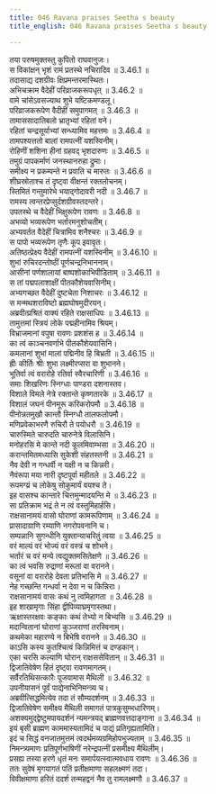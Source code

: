 ```yaml
---
title: 046 Ravana praises Seetha s beauty
title_english: 046 Ravana praises Seetha s beauty

---
```

<div class="audioEmbed"  caption="श्रीराम-हरिसीताराममूर्ति-घनपाठिभ्यां वचनम्" src="https://archive.org/download/Ramayana-recitation-Sriram-harisItArAmamUrti-Ghanapaati-v2/Kanda_3/Kanda_3_ARK-046-Thapasvi_Roopena_Ravana_Agamanam.mp3"></div>

तया परुषमुक्तस्तु कुपितो राघवानुजः।  
स विकांक्षन् भृशं रामं प्रतस्थे नचिरादिव ॥ 3.46.1 ॥   
तदासाद्य दशग्रीवः क्षिप्रमन्तरमास्थितः।  
अभिचक्राम वैदेहीं परिव्राजकरूपधृत् ॥ 3.46.2 ॥   
वामे चांसेऽवसज्याथ शुभे यष्टिकमण्डलू।  
परिव्राजकरूपेण वैदीहीं समुपागमत् ॥ 3.46.3 ॥   
तामाससादातिबलो भ्रातृभ्यां रहितां वने।  
रहितां चन्द्रसूर्याभ्यां सन्ध्यामिव महत्तमः ॥ 3.46.4 ॥   
तामपश्यत्ततो बालां रामपत्नीं यशस्विनीम्।  
रोहिणीं शशिना हीनां ग्रहवद् भृशदारुणः ॥ 3.46.5 ॥   
तमुग्रं पापकर्माणं जनस्थानरुहा द्रुमाः।  
समीक्ष्य न प्रकम्पन्ते न प्रवाति च मारुतः ॥ 3.46.6 ॥   
शीघ्रस्रोताश्च तं दृष्ट्वा वीक्षन्तं रक्तलोचनम्।  
स्तिमितं गन्तुमारेभे भयाद्गोदावरी नदी ॥ 3.46.7 ॥   
रामस्य त्वन्तरप्रेप्सुर्दशग्रीवस्तदन्तरे।  
उपतस्थे च वैदेहीं भिक्षुरूपेण रावणः ॥ 3.46.8 ॥   
अभव्यो भव्यरूपेण भर्तारमनुशोचतीम्।  
अभ्यवर्तत वैदेहीं चित्रामिव शनैश्चरः ॥ 3.46.9 ॥   
स पापो भव्यरूपेण तृणैः कूप इवावृतः।  
अतिष्ठत्प्रेक्ष्य वैदेहीं रामपत्नीं यशस्विनीम् ॥ 3.46.10 ॥   
शुभां रुचिरदन्तोष्ठीं पूर्णचन्द्रनिभाननाम्।  
आसीनां पर्णशालायां बाष्पशोकाभिपीडिताम् ॥ 3.46.11 ॥   
स तां पद्मपलाशाक्षीं पीतकौशेयवासिनीम्।  
अभ्यगच्छत वैदेहीं दुष्टचेता निशाचरः ॥ 3.46.12 ॥   
स मन्मथशराविष्टो ब्रह्मघोषमुदीरयन्।  
अब्रवीत्प्रश्रितं वाक्यं रहिते राक्षसाधिपः ॥ 3.46.13 ॥   
तामुत्तमां स्त्रियं लोके पद्महीनामिव श्रियम्।  
विभ्राजमानां वपुषा रावणः प्रशशंस ह ॥ 3.46.14 ॥   
का त्वं काञ्चनवर्णाभे पीतकौशेयवासिनि।  
कमलानां शुभां मालां पद्मिनीव हि बिभ्रती ॥ 3.46.15 ॥   
ह्रीः कीर्तिः श्रीः शुभा लक्ष्मीरप्सरा वा शुभानने।  
भूतिर्वा त्वं वरारोहे रतिर्वा स्वैरचारिणी ॥ 3.46.16 ॥   
समाः शिखरिणः स्निग्धाः पाण्डरा दशनास्तव।  
विशाले विमले नेत्रे रक्तान्ते कृष्णतारके ॥ 3.46.17 ॥   
विशालं जघनं पीनमूरू करिकरोपमौ ॥ 3.46.18 ॥   
पीनोन्नतमुखौ कान्तौ स्निग्धौ तालफलोपमौ।  
मणिप्रवेकाभरणै रुचिरौ ते पयोधरौ ॥ 3.46.19 ॥   
चारुस्मिते चारुदति चारुनेत्रे विलासिनि।  
मनोहरसि मे कान्ते नदी कूलमिवाम्भसा ॥ 3.46.20 ॥   
करान्तमितमध्यासि सुकेशी संहतस्तनी ॥ 3.46.21 ॥   
नैव देवी न गन्धर्वी न यक्षी न च किन्नरी।  
नैवंरूपा मया नारी दृष्टपूर्वा महीतले ॥ 3.46.22 ॥   
रूपमग्य्रं च लोकेषु सोकुमार्यं वयश्च ते।  
इह वासश्च कान्तारे चित्तमुन्मादयन्ति मे ॥ 3.46.23 ॥   
सा प्रतिक्राम भद्रं ते न त्वं वस्तुमिहार्हसि।  
राक्षसानामयं वासो घोराणां कामरूपिणाम् ॥ 3.46.24 ॥   
प्रासादाग्राणि रम्याणि नगरोपवनानि च।  
सम्पन्नानि सुगन्धीनि युक्तान्याचरितुं त्वया ॥ 3.46.25 ॥   
वरं माल्यं वरं भोज्यं वरं वस्त्रं च शोभने।  
भर्तारं च वरं मन्ये त्वद्युक्तमसितेक्षणे ॥ 3.46.26 ॥   
का त्वं भवसि रुद्राणां मरूतां वा वरानने।  
वसूनां वा वरारोहे देवता प्रतिभासि मे ॥ 3.46.27 ॥   
नेह गच्छन्ति गन्धर्वा न देवा न च किन्निराः।  
राक्षसानामयं वासः कथं नु त्वमिहागता ॥ 3.46.28 ॥   
इह शाखामृगाः सिंहा द्वीपिव्याघ्रमृगास्तथा।  
ऋक्षास्तरक्षवः कङ्काः कथं तेभ्यो न बिभ्यसि ॥ 3.46.29 ॥   
मदान्वितानां घोराणां कुञ्जराणां तरस्विनाम्।  
कथमेका महारण्ये न बिभेषि वरानने ॥ 3.46.30 ॥   
काऽसि कस्य कुतश्चित्वं किन्निमित्तं च दण्डकान्।  
एका चरसि कल्याणि घोरान् राक्षससेवितान् ॥ 3.46.31 ॥   
द्विजातिवेषेण हितं दृष्ट्वा रावणमागतम्।  
सर्वैरतिथिसत्कारैः पूजयामास मैथिली ॥ 3.46.32 ॥   
उपनीयासनं पूर्वं पाद्येनाभिनिमन्त्र्य च।  
अब्रवीत्सिद्धमित्येव तदा तं सौम्यदर्शनम् ॥ 3.46.33 ॥   
द्विजातिवेषेण समीक्ष्य मैथिली समागतं पात्रकुसुम्भधारिणम्।  
अशक्यमुद्द्वेष्टुमपायदर्शनं न्यमन्त्रयद् ब्राह्मणवत्तदाङ्गाना ॥ 3.46.34 ॥   
इयं बृसी ब्राह्मण काममास्यतामिदं च पाद्यं प्रतिगृह्यतामिति।  
इदं च सिद्धं वनजातमुत्तमं त्वदर्थमव्यग्रमिहोपभुज्यताम् ॥ 3.46.35 ॥   
निमन्त्र्यमाणः प्रतिपूर्णभाषिणीं नरेन्द्रपत्नीं प्रसमीक्ष्य मैथिलीम्।  
प्रसह्य तस्या हरणे धृतं मनः समार्पयत्स्वात्मवधाय रावणः ॥ 3.46.36 ॥   
ततः सुवेषं मृगयागतं पतिं प्रतीक्षमाणा सहलक्ष्मणं तदा।  
विवीक्षमाणा हरितं ददर्श तन्महद्वनं नैव तु रामलक्ष्मणौ ॥ 3.46.37 ॥   